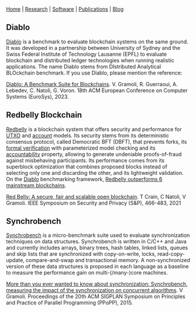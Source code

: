 [Home](../index) | [Research](../research) | [Software](../software) | [Publications](../publications) | [Blog](blog)

## Diablo

[Diablo](https://diablobench.github.io/) is a benchmark to evaluate blockchain systems on the same ground. It was developed in a partnership 
between University of Sydney and the Swiss Federal Institute of Technology Lausanne (EPFL) to evaluate blockchain and distributed ledger 
technologies when running realistic applications. The name Diablo stems from DIstributed Analytical BLOckchain benchmark. If you use Diablo, 
please mention the reference:

[Diablo: A Benchmark Suite for Blockchains](../pubs/Eurosys23-Diablo.pdf). 
V. Gramoli, R. Guerraoui, A. Lebedev, C. Natoli, G. Voron. 18th ACM European Conference on Computer Systems (EuroSys), 2023.

## Redbelly Blockchain

[Redbelly](https://redbelly.network) is a blockchain system that offers security and performance for [UTXO](https://gramoli.github.io/pubs/redbellyblockchain-oakland21.pdf) and [account](https://gramoli.github.io/pubs/IPDPS23-SmartRedbelly.pdf) models. Its security stems from its deterministic consensus protocol, called Democratic BFT (DBFT), that prevents forks, its [formal verification](https://gramoli.github.io/pubs/DISC22-holistic-verification.pdf) with parameterized model checking and its [accountability](https://eprint.iacr.org/2019/587.pdf) property, allowing to generate undeniable proofs-of-fraud against misbehaving participants. Its performance comes from its superblock optimization that combines proposed blocks instead of selecting only one and discarding the other, and its lightweight validation. On the [Diablo](https://gramoli.github.io/pubs/Eurosys23-Diablo.pdf) benchmarking framework, [Redbelly outperforms 6 mainstream blockchains](https://gramoli.github.io/pubs/IPDPS23-SmartRedbelly.pdf).

[Red Belly: A secure, fair and scalable open blockchain](https://gramoli.github.io/pubs/redbellyblockchain-oakland21.pdf). T Crain, C Natoli, V Gramoli. IEEE Symposium on Security and Privacy (S&P), 466-483, 2021

## Synchrobench

[Synchrobench](https://sites.google.com/site/synchrobench/) is a micro-benchmark suite used to evaluate synchronization techniques 
on data structures. Synchrobench is written in C/C++ and Java and currently includes arrays, binary trees, hash tables, linked lists, 
queues and skip lists that are synchronized with copy-on-write, locks, read-copy-update, compare-and-swap and transactional memory. 
A non-synchronized version of these data structures is proposed in each language as a baseline to measure the performance gain on 
multi-(/many-)core machines.

[More than you ever wanted to know about synchronization: Synchrobench, measuring the impact of the synchronization on concurrent 
algorithms](https://gramoli.github.io/pubs/gramoli-synchrobench.pdf). 
V Gramoli. Proceedings of the 20th ACM SIGPLAN Symposium on Principles and Practice of Parallel Programming (PPoPP), 2015.


